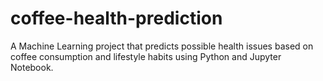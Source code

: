 # coffee-health-prediction
A Machine Learning project that predicts possible health issues based on coffee consumption and lifestyle habits using Python and Jupyter Notebook.
